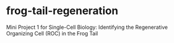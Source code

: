 # frog-tail-regeneration
Mini Project 1 for Single-Cell Biology: Identifying the Regenerative Organizing Cell (ROC) in the Frog Tail
